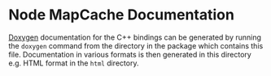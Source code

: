 # Node MapCache Documentation

[Doxygen](http://www.doxygen.org) documentation for the C++ bindings
can be generated by running the `doxygen` command from the directory
in the package which contains this file. Documentation in various
formats is then generated in this directory e.g. HTML format in the
`html` directory.
